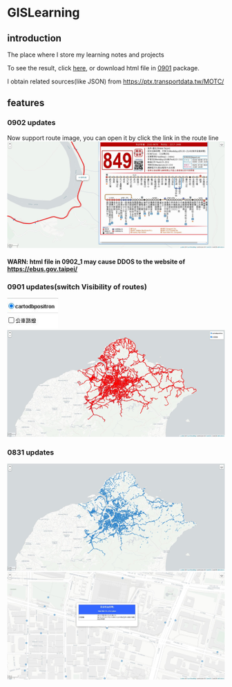 # GISLearning

## introduction
The place where I store my learning notes and projects

To see the result, click [here](https://johnson1205.github.io/GIS/), or download html file in [0901](https://github.com/johnson1205/GIS/tree/main/0901) package.

I obtain related sources(like JSON) from https://ptx.transportdata.tw/MOTC/

## features
### 0902 updates
Now support route image, you can open it by click the link in the route line
![image](https://github.com/johnson1205/GIS/blob/main/5.jpg)
#### WARN: html file in 0902_1 may cause DDOS to the website of https://ebus.gov.taipei/
### 0901 updates(switch Visibility of routes)
![image](https://github.com/johnson1205/GIS/blob/main/img/2.jpg)
![image](https://github.com/johnson1205/GIS/blob/main/img/3.jpg)
### 0831 updates
![image](https://github.com/johnson1205/GIS/blob/main/img/1.jpg)
![image](https://github.com/johnson1205/GIS/blob/main/img/4.jpg)

